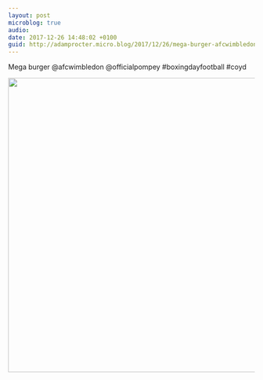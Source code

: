 ```yaml
---
layout: post
microblog: true
audio: 
date: 2017-12-26 14:48:02 +0100
guid: http://adamprocter.micro.blog/2017/12/26/mega-burger-afcwimbledon.html
---
```

Mega burger @afcwimbledon @officialpompey #boxingdayfootball #coyd

<img src="http://discursive.adamprocter.co.uk/uploads/2017/6adffd74df.jpg" width="600" height="600" />

